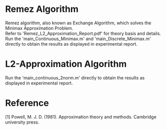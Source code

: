 # Remez Algorithm
Remez algorithm, also known as Exchange Algorithm, which solves the Minimax Approximation Problem. \
Refer to 'Remez_L2_Approximation_Report.pdf' for theory basis and details. \
Run the 'main_Continuous_Minimax.m' and 'main_Discrete_Minimax.m' directly to obtain the results as displayed in experimental report.
# L2-Approximation Algorithm
Run the 'main_continuous_2norm.m' directly to obtain the results as displayed in experimental report.
# Reference
[1] Powell, M. J. D. (1981). Approximation theory and methods. Cambridge university press.
